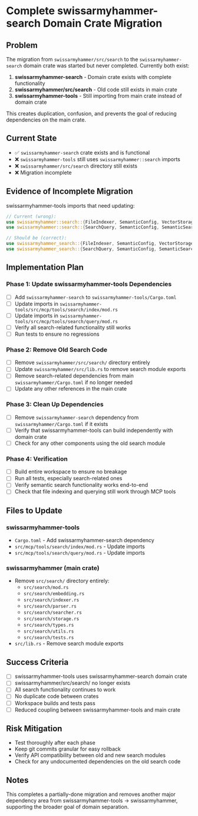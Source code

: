 # Complete swissarmyhammer-search Domain Crate Migration

## Problem
The migration from `swissarmyhammer/src/search` to the `swissarmyhammer-search` domain crate was started but never completed. Currently both exist:

1. **swissarmyhammer-search** - Domain crate exists with complete functionality
2. **swissarmyhammer/src/search** - Old code still exists in main crate  
3. **swissarmyhammer-tools** - Still importing from main crate instead of domain crate

This creates duplication, confusion, and prevents the goal of reducing dependencies on the main crate.

## Current State
- ✅ `swissarmyhammer-search` crate exists and is functional
- ❌ `swissarmyhammer-tools` still uses `swissarmyhammer::search` imports
- ❌ `swissarmyhammer/src/search` directory still exists
- ❌ Migration incomplete

## Evidence of Incomplete Migration
swissarmyhammer-tools imports that need updating:
```rust
// Current (wrong):
use swissarmyhammer::search::{FileIndexer, SemanticConfig, VectorStorage};
use swissarmyhammer::search::{SearchQuery, SemanticConfig, SemanticSearcher, VectorStorage};

// Should be (correct):
use swissarmyhammer_search::{FileIndexer, SemanticConfig, VectorStorage};
use swissarmyhammer_search::{SearchQuery, SemanticConfig, SemanticSearcher, VectorStorage};
```

## Implementation Plan

### Phase 1: Update swissarmyhammer-tools Dependencies
- [ ] Add `swissarmyhammer-search` to `swissarmyhammer-tools/Cargo.toml`
- [ ] Update imports in `swissarmyhammer-tools/src/mcp/tools/search/index/mod.rs`
- [ ] Update imports in `swissarmyhammer-tools/src/mcp/tools/search/query/mod.rs`
- [ ] Verify all search-related functionality still works
- [ ] Run tests to ensure no regressions

### Phase 2: Remove Old Search Code
- [ ] Remove `swissarmyhammer/src/search/` directory entirely
- [ ] Update `swissarmyhammer/src/lib.rs` to remove search module exports
- [ ] Remove search-related dependencies from main `swissarmyhammer/Cargo.toml` if no longer needed
- [ ] Update any other references in the main crate

### Phase 3: Clean Up Dependencies
- [ ] Remove `swissarmyhammer-search` dependency from `swissarmyhammer/Cargo.toml` if it exists
- [ ] Verify that swissarmyhammer-tools can build independently with domain crate
- [ ] Check for any other components using the old search module

### Phase 4: Verification
- [ ] Build entire workspace to ensure no breakage
- [ ] Run all tests, especially search-related ones
- [ ] Verify semantic search functionality works end-to-end
- [ ] Check that file indexing and querying still work through MCP tools

## Files to Update

### swissarmyhammer-tools
- `Cargo.toml` - Add swissarmyhammer-search dependency
- `src/mcp/tools/search/index/mod.rs` - Update imports
- `src/mcp/tools/search/query/mod.rs` - Update imports

### swissarmyhammer (main crate)
- Remove `src/search/` directory entirely:
  - `src/search/mod.rs`
  - `src/search/embedding.rs`
  - `src/search/indexer.rs`
  - `src/search/parser.rs`
  - `src/search/searcher.rs`
  - `src/search/storage.rs`
  - `src/search/types.rs`
  - `src/search/utils.rs`
  - `src/search/tests.rs`
- `src/lib.rs` - Remove search module exports

## Success Criteria
- [ ] swissarmyhammer-tools uses swissarmyhammer-search domain crate
- [ ] swissarmyhammer/src/search/ no longer exists
- [ ] All search functionality continues to work
- [ ] No duplicate code between crates
- [ ] Workspace builds and tests pass
- [ ] Reduced coupling between swissarmyhammer-tools and main crate

## Risk Mitigation
- Test thoroughly after each phase
- Keep git commits granular for easy rollback
- Verify API compatibility between old and new search modules
- Check for any undocumented dependencies on the old search code

## Notes
This completes a partially-done migration and removes another major dependency area from swissarmyhammer-tools → swissarmyhammer, supporting the broader goal of domain separation.